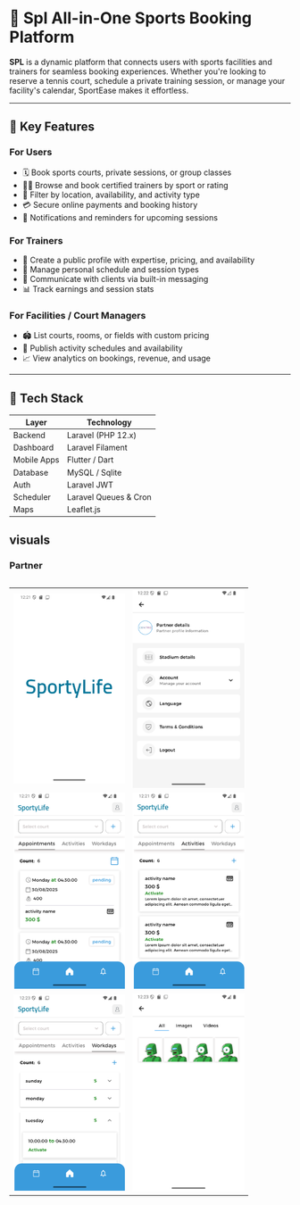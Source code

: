 # 🏅 Spl All-in-One Sports Booking Platform

**SPL** is a dynamic platform that connects users with sports facilities and trainers for seamless booking experiences. Whether you're looking to reserve a tennis court, schedule a private training session, or manage your facility's calendar, SportEase makes it effortless.


---

## 🎯 Key Features

### For Users
- 🗓️ Book sports courts, private sessions, or group classes
- 🧑‍🏫 Browse and book certified trainers by sport or rating
- 📍 Filter by location, availability, and activity type
- 💳 Secure online payments and booking history
- 🔔 Notifications and reminders for upcoming sessions

### For Trainers
- 📄 Create a public profile with expertise, pricing, and availability
- 📆 Manage personal schedule and session types
- 💬 Communicate with clients via built-in messaging
- 📊 Track earnings and session stats

### For Facilities / Court Managers
- 🏟️ List courts, rooms, or fields with custom pricing
- 📅 Publish activity schedules and availability
- 📈 View analytics on bookings, revenue, and usage

---

## 🧰 Tech Stack

| Layer        | Technology             |
|--------------|------------------------|
| Backend      | Laravel (PHP 12.x)     |
| Dashboard    | Laravel Filament       |
| Mobile Apps  | Flutter / Dart		|
| Database     | MySQL / Sqlite		|
| Auth         | Laravel JWT 		|
| Scheduler    | Laravel Queues & Cron  |
| Maps         | Leaflet.js 		|

## visuals

### Partner

<div style="width: 100vw; overflow-x: auto;">
  <table style="width: 100%; border-collapse: collapse;">
    <tr>
      <td style="text-align: center;">
        <img src="https://github.com/hith-hj/mockups/blob/main/spl/splash.png?raw=true" style=" max-width: 200px;" />
      </td>
      <td style="text-align: center;">
        <img src="https://github.com/hith-hj/mockups/blob/main/spl/profile.png?raw=true" style=" max-width: 200px;" />
      </td>
    </tr>
    <tr>
      <td style="text-align: center;">
        <img src="https://github.com/hith-hj/mockups/blob/main/spl/appointments.png?raw=true" style=" max-width: 200px;" />
      </td>
      <td style="text-align: center;">
        <img src="https://github.com/hith-hj/mockups/blob/main/spl/activities.png?raw=true" style=" max-width: 200px;" />
      </td>
    </tr>
    <tr>
      <td style="text-align: center;">
        <img src="https://github.com/hith-hj/mockups/blob/main/spl/workdays.png?raw=true" style=" max-width: 200px;" />
      </td>
      <td style="text-align: center;">
        <img src="https://github.com/hith-hj/mockups/blob/main/spl/gallery.png?raw=true" style=" max-width: 200px;" />
      </td>
    </tr>
  </table>
</div>
